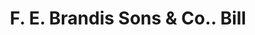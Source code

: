 ---
doi: 10.7916/D8ZS47KP
date_other: '1890'
date_other_textual: 1890-1899
form: printed ephemera
genre:
- Invoices
name:
- F. E. Brandis Sons & Co.
object_in_context_url: https://biggert.cul.columbia.edu/items/view/ave_biggert_00851
subject_hierarchical_geographic:
- New York, New York, United States
subject_name:
- F. E. Brandis Sons & Co.
title: F. E. Brandis Sons & Co.. Bill
sort_title: F. E. Brandis Sons & Co.. Bill
call_number: ave_biggert_00851
coordinates:
- 40.69277777777778,-73.99027777777778
pid: ave_biggert_00851
identifiers: ave_biggert_00851
permalink: /biggert/ave_biggert_00851/
layout: iiif-image-page
---